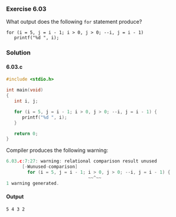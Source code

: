 ### Exercise 6.03
What output does the following `for` statement produce?
```
for (i = 5, j = i - 1; i > 0, j > 0; --i, j = i - 1)
   printf("%d ", i);
```
### Solution
#### 6.03.c
```c
#include <stdio.h>

int main(void)
{
   int i, j;

   for (i = 5, j = i - 1; i > 0, j > 0; --i, j = i - 1) {
      printf("%d ", i);
   }

   return 0;
}
```
Compiler produces the following warning:
```c
6.03.c:7:27: warning: relational comparison result unused
      [-Wunused-comparison]
        for (i = 5, j = i - 1; i > 0, j > 0; --i, j = i - 1) {
                               ~~^~~
1 warning generated.
```
#### Output
```
5 4 3 2 
```
